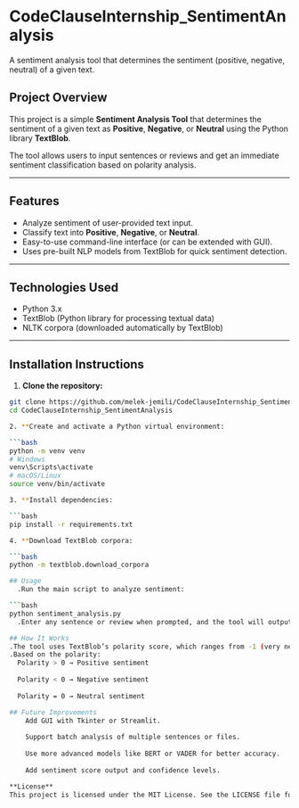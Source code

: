 # CodeClauseInternship_SentimentAnalysis
A sentiment analysis tool that determines the sentiment (positive, negative, neutral) of a given text.


## Project Overview
This project is a simple **Sentiment Analysis Tool** that determines the sentiment of a given text as **Positive**, **Negative**, or **Neutral** using the Python library **TextBlob**.

The tool allows users to input sentences or reviews and get an immediate sentiment classification based on polarity analysis.

---

## Features
- Analyze sentiment of user-provided text input.
- Classify text into **Positive**, **Negative**, or **Neutral**.
- Easy-to-use command-line interface (or can be extended with GUI).
- Uses pre-built NLP models from TextBlob for quick sentiment detection.

---

## Technologies Used
- Python 3.x
- TextBlob (Python library for processing textual data)
- NLTK corpora (downloaded automatically by TextBlob)

---

## Installation Instructions

1. **Clone the repository:**

```bash
git clone https://github.com/melek-jemili/CodeClauseInternship_SentimentAnalysis
cd CodeClauseInternship_SentimentAnalysis

2. **Create and activate a Python virtual environment:

```bash
python -m venv venv
# Windows
venv\Scripts\activate
# macOS/Linux
source venv/bin/activate

3. **Install dependencies:

```bash
pip install -r requirements.txt

4. **Download TextBlob corpora:

```bash
python -m textblob.download_corpora

## Usage
  .Run the main script to analyze sentiment:

```bash
python sentiment_analysis.py
  .Enter any sentence or review when prompted, and the tool will output the sentiment classification.

## How It Works
.The tool uses TextBlob’s polarity score, which ranges from -1 (very negative) to 1 (very positive).
.Based on the polarity:
  Polarity > 0 → Positive sentiment
  
  Polarity < 0 → Negative sentiment
  
  Polarity = 0 → Neutral sentiment

## Future Improvements
    Add GUI with Tkinter or Streamlit.
    
    Support batch analysis of multiple sentences or files.
    
    Use more advanced models like BERT or VADER for better accuracy.
    
    Add sentiment score output and confidence levels.

**License**
This project is licensed under the MIT License. See the LICENSE file for details.
